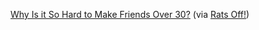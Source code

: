 ---
layout: post
wordpress_id: 1511
wordpress_url: http://noesbueno.com/archives/1511
date: '2012-08-02 15:48:11 -0500'
date_gmt: '2012-08-02 20:48:11 -0500'
body: |
  <p><a href="http://www.nytimes.com/2012/07/15/fashion/the-challenge-of-making-friends-as-an-adult.html">Why Is it So Hard to Make Friends Over 30?</a> <span class="via">(via <a href="http://ratsoff.com">Rats Off!</a>)</span></p>
---